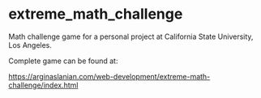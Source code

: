 # extreme_math_challenge

Math challenge game for a personal project at California State University, Los Angeles.

Complete game can be found at:

https://arginaslanian.com/web-development/extreme-math-challenge/index.html
